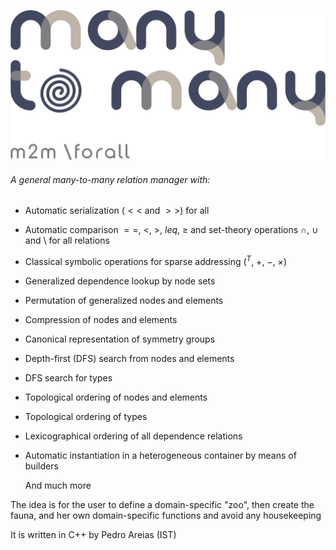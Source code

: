 ![](m2m.png)

###### A general many-to-many relation manager with:

* Automatic serialization ($<<$ and $>>$) for all
* Automatic comparison $==$, $<$, $>$, $leq$, $\geq$ and set-theory operations $\cap$, $\cup$ and $\setminus$ for all
  relations
* Classical symbolic operations for sparse addressing ($^T$, $+$, $-$, $\times$)
* Generalized dependence lookup by node sets
* Permutation of generalized nodes and elements
* Compression of nodes and elements
* Canonical representation of symmetry groups
* Depth-first (DFS) search from nodes and elements
* DFS search for types
* Topological ordering of nodes and elements
* Topological ordering of types
* Lexicographical ordering of all dependence relations
* Automatic instantiation in a heterogeneous container by means of builders

  And much more

The idea is for the user to define a domain-specific "zoo", then create the fauna, and her own domain-specific functions
and avoid any housekeeping

It is written in C++ by Pedro Areias (IST) 


